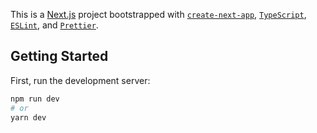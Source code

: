 This is a [Next.js](https://nextjs.org) project bootstrapped with [`create-next-app`](https://github.com/vercel/next.js/tree/canary/packages/create-next-app), [`TypeScript`](https://www.typescriptlang.org), [`ESLint`](https://eslint.org), and [`Prettier`](https://prettier.io).

## Getting Started

First, run the development server:

```bash
npm run dev
# or
yarn dev
```
